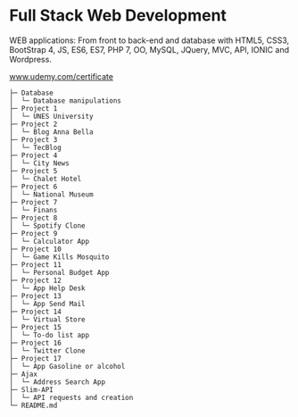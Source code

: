 # Full Stack Web Development
WEB applications: From front to back-end and database with HTML5, CSS3, BootStrap 4, JS, ES6, ES7, PHP 7, OO, MySQL, JQuery, MVC, API, IONIC and Wordpress.

<a href="https://www.udemy.com/certificate/UC-00eb392e-bdf3-4717-97a4-ea8c2963f3bd/">www.udemy.com/certificate</a>
```
├─ Database
│  └─ Database manipulations
├─ Project 1
│  └─ UNES University
├─ Project 2
│  └─ Blog Anna Bella
├─ Project 3
│  └─ TecBlog
├─ Project 4
│  └─ City News
├─ Project 5
│  └─ Chalet Hotel
├─ Project 6
│  └─ National Museum
├─ Project 7
│  └─ Finans
├─ Project 8
│  └─ Spotify Clone
├─ Project 9
│  └─ Calculator App 
├─ Project 10
│  └─ Game Kills Mosquito
├─ Project 11
│  └─ Personal Budget App
├─ Project 12
│  └─ App Help Desk
├─ Project 13
│  └─ App Send Mail
├─ Project 14
│  └─ Virtual Store
├─ Project 15
│  └─ To-do list app
├─ Project 16
│  └─ Twitter Clone
├─ Project 17
│  └─ App Gasoline or alcohol
├─ Ajax
│  └─ Address Search App
├─ Slim-API
│  └─ API requests and creation
└─ README.md

```
